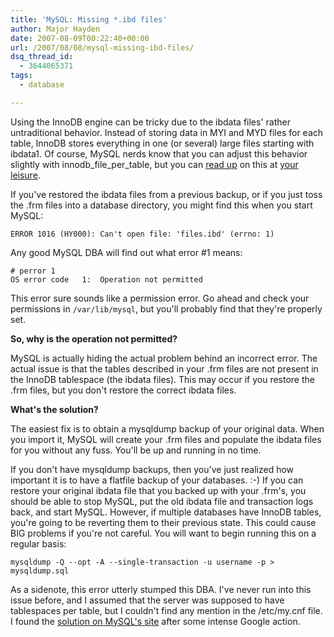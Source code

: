 ```yaml
---
title: 'MySQL: Missing *.ibd files'
author: Major Hayden
date: 2007-08-09T00:22:40+00:00
url: /2007/08/08/mysql-missing-ibd-files/
dsq_thread_id:
  - 3644065371
tags:
  - database

---
```

Using the InnoDB engine can be tricky due to the ibdata files' rather untraditional behavior. Instead of storing data in MYI and MYD files for each table, InnoDB stores everything in one (or several) large files starting with ibdata1. Of course, MySQL nerds know that you can adjust this behavior slightly with innodb\_file\_per_table, but you can [read up][1] on this at [your leisure][2].

If you've restored the ibdata files from a previous backup, or if you just toss the .frm files into a database directory, you might find this when you start MySQL:

```
ERROR 1016 (HY000): Can't open file: 'files.ibd' (errno: 1)
```

Any good MySQL DBA will find out what error #1 means:

```
# perror 1
OS error code   1:  Operation not permitted
```

This error sure sounds like a permission error. Go ahead and check your permissions in `/var/lib/mysql`, but you'll probably find that they're properly set.

**So, why is the operation not permitted?**

MySQL is actually hiding the actual problem behind an incorrect error. The actual issue is that the tables described in your .frm files are not present in the InnoDB tablespace (the ibdata files). This may occur if you restore the .frm files, but you don't restore the correct ibdata files.

**What's the solution?**

The easiest fix is to obtain a mysqldump backup of your original data. When you import it, MySQL will create your .frm files and populate the ibdata files for you without any fuss. You'll be up and running in no time.

If you don't have mysqldump backups, then you've just realized how important it is to have a flatfile backup of your databases. :-) If you can restore your original ibdata file that you backed up with your .frm's, you should be able to stop MySQL, put the old ibdata file and transaction logs back, and start MySQL. However, if multiple databases have InnoDB tables, you're going to be reverting them to their previous state. This could cause BIG problems if you're not careful. You will want to begin running this on a regular basis:

```
mysqldump -Q --opt -A --single-transaction -u username -p > mysqldump.sql
```

As a sidenote, this error utterly stumped this DBA. I've never run into this issue before, and I assumed that the server was supposed to have tablespaces per table, but I couldn't find any mention in the /etc/my.cnf file. I found the [solution on MySQL's site][3] after some intense Google action.

 [1]: http://dev.mysql.com/doc/refman/5.0/en/multiple-tablespaces.html
 [2]: http://bignerdranch.com/
 [3]: http://forums.mysql.com/read.php?22,68927,69008#msg-69008
